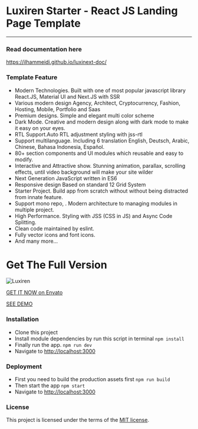 # Luxiren Starter - React JS Landing Page Template
----------

### Read documentation here
https://ilhammeidi.github.io/luxinext-doc/

### Template Feature
- Modern Technologies. Built with one of most popular javascript library React.JS, Material UI and Next.JS with SSR
- Various modern design Agency, Architect, Cryptocurrency, Fashion, Hosting, Mobile, Portfolio and Saas
- Premium designs. Simple and elegant multi color scheme
- Dark Mode. Creative and modern design along with dark mode to make it easy on your eyes.
- RTL Support.Auto RTL adjustment styling with jss-rtl
- Support multilanguage. Including 6 translation English, Deutsch, Arabic, Chinese, Bahasa Indonesia, Español.
- 80+ section components and UI modules which reusable and easy to modify.
- Interactive and Attractive show. Stunning animation, parallax, scrolling effects, until video background will make your site wilder
- Next Generation JavaScript written in ES6
- Responsive design Based on standard 12 Grid System
- Starter Project. Build app from scratch without without being distracted from innate feature.
- Support mono repo, . Modern architecture to managing modules in multiple project.
- High Performance. Styling with JSS (CSS in JS) and Async Code Splitting.
- Clean code maintained by eslint.
- Fully vector icons and font icons.
- And many more…

# Get The Full Version
![Luxiren](https://firebasestorage.googleapis.com/v0/b/enlite-3a841.appspot.com/o/images%2Fluxi-react-github.jpg?alt=media&token=0f44b4cb-9ddb-4fcb-b325-1382ddc08d00)

[GET IT NOW on Envato](https://themeforest.net/item/luxiren-react-js-landing-page-collection/25087071)

[SEE DEMO](http://luxiren.indisains.com)

### Installation

 - Clone this project
 - Install module dependencies by run this script in terminal
    `npm install`
 - Finally run the app.
	 `npm run dev`
 - Navigate to  [http://localhost:3000](http://localhost:3000)

### Deployment

 - First you need to build the production assets first
    `npm run build`
 - Then start the app
    `npm start`
 - Navigate to  [http://localhost:3000](http://localhost:3000)

### License
This project is licensed under the terms of the [MIT license](https://github.com/ilhammeidi/boss-lite/blob/master/LICENSE.txt).